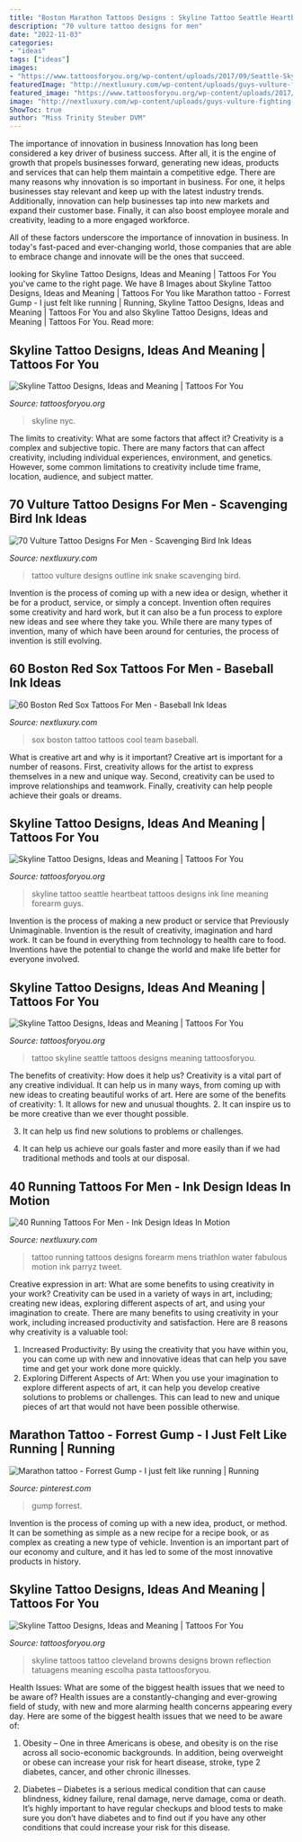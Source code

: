 ```yaml
---
title: "Boston Marathon Tattoos Designs : Skyline Tattoo Seattle Heartbeat Tattoos Designs Ink Line Meaning Forearm Guys"
description: "70 vulture tattoo designs for men"
date: "2022-11-03"
categories:
- "ideas"
tags: ["ideas"]
images:
- "https://www.tattoosforyou.org/wp-content/uploads/2017/09/Seattle-Skyline-Tattoo.jpg"
featuredImage: "http://nextluxury.com/wp-content/uploads/guys-vulture-fighting-snake-full-chest-tattoo-with-black-ink-outline-design.jpg"
featured_image: "https://www.tattoosforyou.org/wp-content/uploads/2017/09/Skyline-Tattoo-Back.jpg"
image: "http://nextluxury.com/wp-content/uploads/guys-vulture-fighting-snake-full-chest-tattoo-with-black-ink-outline-design.jpg"
ShowToc: true
author: "Miss Trinity Steuber DVM"
---
```



The importance of innovation in business
Innovation has long been considered a key driver of business success. After all, it is the engine of growth that propels businesses forward, generating new ideas, products and services that can help them maintain a competitive edge.
There are many reasons why innovation is so important in business. For one, it helps businesses stay relevant and keep up with the latest industry trends. Additionally, innovation can help businesses tap into new markets and expand their customer base. Finally, it can also boost employee morale and creativity, leading to a more engaged workforce.

All of these factors underscore the importance of innovation in business. In today's fast-paced and ever-changing world, those companies that are able to embrace change and innovate will be the ones that succeed.

	

		
looking for Skyline Tattoo Designs, Ideas and Meaning | Tattoos For You you've came to the right page. We have 8 Images about Skyline Tattoo Designs, Ideas and Meaning | Tattoos For You like Marathon tattoo - Forrest Gump - I just felt like running | Running, Skyline Tattoo Designs, Ideas and Meaning | Tattoos For You and also Skyline Tattoo Designs, Ideas and Meaning | Tattoos For You. Read more:
		
    
## Skyline Tattoo Designs, Ideas And Meaning | Tattoos For You

<img loading=lazy src="https://www.tattoosforyou.org/wp-content/uploads/2017/09/Skyline-Tattoo-Back.jpg" onerror="this.onerror=null;this.src='https://tse4.mm.bing.net/th?id=OIP.i1qaHYngMCDTzq0fBLrzgQHaFj&amp;pid=15.1';" alt="Skyline Tattoo Designs, Ideas and Meaning | Tattoos For You">

_Source: tattoosforyou.org_

>skyline nyc. 

	

The limits to creativity: What are some factors that affect it?
Creativity is a complex and subjective topic. There are many factors that can affect creativity, including individual experiences, environment, and genetics. However, some common limitations to creativity include time frame, location, audience, and subject matter.

    
## 70 Vulture Tattoo Designs For Men - Scavenging Bird Ink Ideas

<img loading=lazy src="http://nextluxury.com/wp-content/uploads/guys-vulture-fighting-snake-full-chest-tattoo-with-black-ink-outline-design.jpg" onerror="this.onerror=null;this.src='https://tse4.mm.bing.net/th?id=OIP.2A0xOZNCYhpSHVOs80G0dwHaII&amp;pid=15.1';" alt="70 Vulture Tattoo Designs For Men - Scavenging Bird Ink Ideas">

_Source: nextluxury.com_

>tattoo vulture designs outline ink snake scavenging bird. 

	

Invention is the process of coming up with a new idea or design, whether it be for a product, service, or simply a concept. Invention often requires some creativity and hard work, but it can also be a fun process to explore new ideas and see where they take you. While there are many types of invention, many of which have been around for centuries, the process of invention is still evolving.

    
## 60 Boston Red Sox Tattoos For Men - Baseball Ink Ideas

<img loading=lazy src="http://nextluxury.com/wp-content/uploads/cool-boston-red-sox-tattoo-design-ideas-for-male-upper-chest.jpg" onerror="this.onerror=null;this.src='https://tse4.mm.bing.net/th?id=OIP.NrneDD9ZCIPoh6o4eSBLNAHaGa&amp;pid=15.1';" alt="60 Boston Red Sox Tattoos For Men - Baseball Ink Ideas">

_Source: nextluxury.com_

>sox boston tattoo tattoos cool team baseball. 

	

What is creative art and why is it important?
Creative art is important for a number of reasons. First, creativity allows for the artist to express themselves in a new and unique way. Second, creativity can be used to improve relationships and teamwork. Finally, creativity can help people achieve their goals or dreams.

    
## Skyline Tattoo Designs, Ideas And Meaning | Tattoos For You

<img loading=lazy src="http://www.tattoosforyou.org/wp-content/uploads/2017/09/Images-of-Skyline-Tattoo.jpg" onerror="this.onerror=null;this.src='https://tse4.mm.bing.net/th?id=OIP._r6WREL8PhcIVfE1WpVpFwHaFj&amp;pid=15.1';" alt="Skyline Tattoo Designs, Ideas and Meaning | Tattoos For You">

_Source: tattoosforyou.org_

>skyline tattoo seattle heartbeat tattoos designs ink line meaning forearm guys. 

	

Invention is the process of making a new product or service that Previously Unimaginable. Invention is the result of creativity, imagination and hard work. It can be found in everything from technology to health care to food. Inventions have the potential to change the world and make life better for everyone involved.

    
## Skyline Tattoo Designs, Ideas And Meaning | Tattoos For You

<img loading=lazy src="https://www.tattoosforyou.org/wp-content/uploads/2017/09/Seattle-Skyline-Tattoo.jpg" onerror="this.onerror=null;this.src='https://tse2.mm.bing.net/th?id=OIP.qZFNwiYhR27gCWRC3CpL8wHaJ6&amp;pid=15.1';" alt="Skyline Tattoo Designs, Ideas and Meaning | Tattoos For You">

_Source: tattoosforyou.org_

>tattoo skyline seattle tattoos designs meaning tattoosforyou. 

	

The benefits of creativity: How does it help us?
Creativity is a vital part of any creative individual. It can help us in many ways, from coming up with new ideas to creating beautiful works of art. Here are some of the benefits of creativity: 1. It allows for new and unusual thoughts.
2. It can inspire us to be more creative than we ever thought possible.

3. It can help us find new solutions to problems or challenges.

4. It can help us achieve our goals faster and more easily than if we had traditional methods and tools at our disposal.

    
## 40 Running Tattoos For Men - Ink Design Ideas In Motion

<img loading=lazy src="http://nextluxury.com/wp-content/uploads/water-color-triathlon-mens-forearm-tattoo.jpg" onerror="this.onerror=null;this.src='https://tse4.mm.bing.net/th?id=OIP.TJIvHhoLQjFSBQKi-ygLDgHaHa&amp;pid=15.1';" alt="40 Running Tattoos For Men - Ink Design Ideas In Motion">

_Source: nextluxury.com_

>tattoo running tattoos designs forearm mens triathlon water fabulous motion ink parryz tweet. 

	

Creative expression in art: What are some benefits to using creativity in your work?
Creativity can be used in a variety of ways in art, including; creating new ideas, exploring different aspects of art, and using your imagination to create. There are many benefits to using creativity in your work, including increased productivity and satisfaction. Here are 8 reasons why creativity is a valuable tool: 
1. Increased Productivity: By using the creativity that you have within you, you can come up with new and innovative ideas that can help you save time and get your work done more quickly.
2. Exploring Different Aspects of Art: When you use your imagination to explore different aspects of art, it can help you develop creative solutions to problems or challenges. This can lead to new and unique pieces of art that would not have been possible otherwise. 

    
## Marathon Tattoo - Forrest Gump - I Just Felt Like Running | Running

<img loading=lazy src="https://i.pinimg.com/736x/e2/61/8a/e2618a18b6239e7dca1c674c286889eb.jpg" onerror="this.onerror=null;this.src='https://tse1.mm.bing.net/th?id=OIP.yaFhixYaGNBaiEx8bQeUUwHaJ3&amp;pid=15.1';" alt="Marathon tattoo - Forrest Gump - I just felt like running | Running">

_Source: pinterest.com_

>gump forrest. 

	

Invention is the process of coming up with a new idea, product, or method. It can be something as simple as a new recipe for a recipe book, or as complex as creating a new type of vehicle. Invention is an important part of our economy and culture, and it has led to some of the most innovative products in history.

    
## Skyline Tattoo Designs, Ideas And Meaning | Tattoos For You

<img loading=lazy src="https://www.tattoosforyou.org/wp-content/uploads/2017/09/Skyline-Tattoos.jpg" onerror="this.onerror=null;this.src='https://tse2.mm.bing.net/th?id=OIP.MgXCllMRIsDDWPr-lo7ZoQHaEK&amp;pid=15.1';" alt="Skyline Tattoo Designs, Ideas and Meaning | Tattoos For You">

_Source: tattoosforyou.org_

>skyline tattoos tattoo cleveland browns designs brown reflection tatuagens meaning escolha pasta tattoosforyou. 

	

Health Issues: What are some of the biggest health issues that we need to be aware of?
Health issues are a constantly-changing and ever-growing field of study, with new and more alarming health concerns appearing every day. Here are some of the biggest health issues that we need to be aware of:
1. Obesity – One in three Americans is obese, and obesity is on the rise across all socio-economic backgrounds. In addition, being overweight or obese can increase your risk for heart disease, stroke, type 2 diabetes, cancer, and other chronic illnesses.

2. Diabetes – Diabetes is a serious medical condition that can cause blindness, kidney failure, renal damage, nerve damage, coma or death. It’s highly important to have regular checkups and blood tests to make sure you don’t have diabetes and to find out if you have any other conditions that could increase your risk for this disease.


